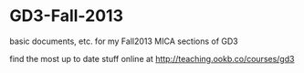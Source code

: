 GD3-Fall-2013
=============

basic documents, etc. for my Fall2013 MICA sections of GD3

find the most up to date stuff online at http://teaching.ookb.co/courses/gd3
